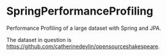 # SpringPerformanceProfiling
Performance Profiling of a large dataset with Spring and JPA.

The dataset in question is https://github.com/catherinedevlin/opensourceshakespeare.
